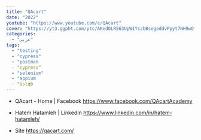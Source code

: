 ```yaml
---
title: "QAcart"
date: "2022"
youtube: "https://www.youtube.com/c/QAcart"
cover: "https://yt3.ggpht.com/ytc/AKedOLR563UpW1YszbBsegeddvPpyt7NH9wOfRA9WPTblw=s176-c-k-c0x00ffffff-no-rj"
categories:
  - "عربي"
tags:
  - "testing"
  - "cypress"
  - "postman
  - "cypress"
  - "selenium"
  - "appium
  - "istqb
---
```


- QAcart - Home | Facebook
https://www.facebook.com/QAcartAcademy


- Hatem Hatamleh | LinkedIn
https://www.linkedin.com/in/hatem-hatamleh/

- Site
https://qacart.com/